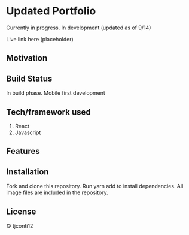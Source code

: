 # Updated Portfolio
<!-- ![Home Page](./src/Images/screenshots/homepage.png) -->
Currently in progress. In development (updated as of 9/14)

Live link here (placeholder)

## Motivation


## Build Status
In build phase. Mobile first development

## Tech/framework used
1. React
2. Javascript

## Features
 


## Installation
Fork and clone this repository. Run yarn add to install dependencies. All image files are included in the repository.

## License
&copy; tjconti12


